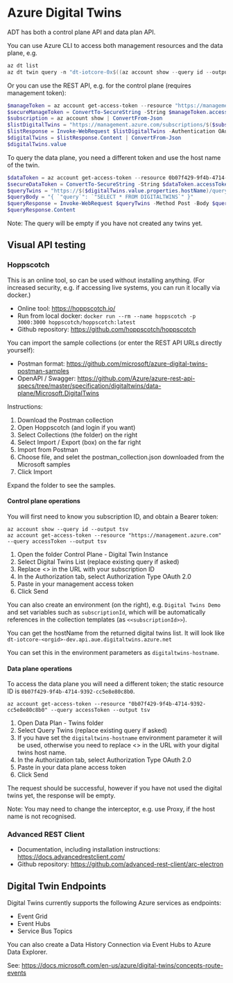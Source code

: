 Azure Digital Twins
===================

ADT has both a control plane API and data plan API.

You can use Azure CLI to access both management resources and the data plane, e.g.

```powershell
az dt list
az dt twin query -n "dt-iotcore-0x$((az account show --query id --output tsv).Substring(0,4))-dev" -q "SELECT * FROM DigitalTwins"
```

Or you can use the REST API, e.g. for the control plane (requires management token):

```powershell
$manageToken = az account get-access-token --resource "https://management.azure.com" | ConvertFrom-Json
$secureManageToken = ConvertTo-SecureString -String $manageToken.accessToken -AsPlainText
$subscription = az account show | ConvertFrom-Json
$listDigitalTwins = "https://management.azure.com/subscriptions/$($subscription.id)/providers/Microsoft.DigitalTwins/digitalTwinsInstances?api-version=2020-12-01"
$listResponse = Invoke-WebRequest $listDigitalTwins -Authentication OAuth -Token $secureManageToken
$digitalTwins = $listResponse.Content | ConvertFrom-Json
$digitalTwins.value
```

To query the data plane, you need a different token and use the host name of the twin.

```powershell
$dataToken = az account get-access-token --resource 0b07f429-9f4b-4714-9392-cc5e8e80c8b0 | ConvertFrom-Json
$secureDataToken = ConvertTo-SecureString -String $dataToken.accessToken -AsPlainText
$queryTwins = "https://$($digitalTwins.value.properties.hostName)/query?api-version=2020-10-31"
$queryBody = "{ `"query`": `"SELECT * FROM DIGITALTWINS`" }"
$queryResponse = Invoke-WebRequest $queryTwins -Method Post -Body $queryBody -ContentType "application/json" -Authentication OAuth -Token $secureDataToken
$queryResponse.Content
```

Note: The query will be empty if you have not created any twins yet.


Visual API testing
------------------

### Hoppscotch

This is an online tool, so can be used without installing anything. (For increased security, e.g. if accessing live systems, you can run it locally via docker.)

* Online tool: https://hoppscotch.io/
* Run from local docker: `docker run --rm --name hoppscotch -p 3000:3000 hoppscotch/hoppscotch:latest`
* Github repository: https://github.com/hoppscotch/hoppscotch

You can import the sample collections (or enter the REST API URLs directly yourself):

* Postman format: https://github.com/microsoft/azure-digital-twins-postman-samples
* OpenAPI / Swagger: https://github.com/Azure/azure-rest-api-specs/tree/master/specification/digitaltwins/data-plane/Microsoft.DigitalTwins

Instructions:

1. Download the Postman collection
2. Open Hoppscotch (and login if you want)
3. Select Collections (the folder) on the right
4. Select Import / Export (box) on the far right
5. Import from Postman
6. Choose file, and selet the postman_collection.json downloaded from the Microsoft samples
7. Click Import

Expand the folder to see the samples.

#### Control plane operations

You will first need to know you subscription ID, and obtain a Bearer token:

```
az account show --query id --output tsv
az account get-access-token --resource "https://management.azure.com" --query accessToken --output tsv
```

1. Open the folder Control Plane - Digital Twin Instance
2. Select Digital Twins List (replace existing query if asked)
3. Replace <<subscriptionid>> in the URL with your subscription ID
4. In the Authorization tab, select Authorization Type OAuth 2.0
5. Paste in your management access token
6. Click Send

You can also create an environment (on the right), e.g. `Digital Twins Demo` and set variables such as `subscriptionId`, which will be automatically references in the collection templates (as `<<subscriptionId>>`).

You can get the hostName from the returned digital twins list. It will look like `dt-iotcore-<orgid>-dev.api.aue.digitaltwins.azure.net`

You can set this in the environment parameters as `digitaltwins-hostname`.

#### Data plane operations

To access the data plane you will need a different token; the static resource ID is `0b07f429-9f4b-4714-9392-cc5e8e80c8b0`.

```
az account get-access-token --resource "0b07f429-9f4b-4714-9392-cc5e8e80c8b0" --query accessToken --output tsv
```

1. Open Data Plan - Twins folder
2. Select Query Twins (replace existing query if asked)
3. If you have set the `digitaltwins-hostname` environment parameter it will be used, otherwise you need to replace <<digitaltwins-hostname>> in the URL with your digital twins host name.
4. In the Authorization tab, select Authorization Type OAuth 2.0
5. Paste in your data plane access token
6. Click Send

The request should be successful, however if you have not used the digital twins yet, the response will be empty.

Note: You may need to change the interceptor, e.g. use Proxy, if the host name is not recognised.


### Advanced REST Client

* Documentation, including installation instructions: https://docs.advancedrestclient.com/
* Github repository: https://github.com/advanced-rest-client/arc-electron


Digital Twin Endpoints
----------------------

Digital Twins currently supports the following Azure services as endpoints:

* Event Grid
* Event Hubs
* Service Bus Topics

You can also create a Data History Connection via Event Hubs to Azure Data Explorer.

See: https://docs.microsoft.com/en-us/azure/digital-twins/concepts-route-events

